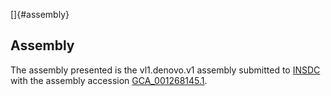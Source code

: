 []{#assembly}

Assembly
--------

The assembly presented is the vl1.denovo.v1 assembly submitted to
[INSDC](http://www.insdc.org) with the assembly accession
[GCA\_001268145.1](http://www.ebi.ac.uk/ena/data/view/GCA_001268145.1).
